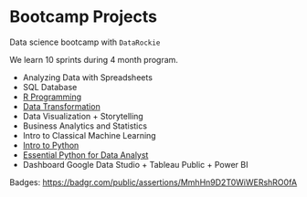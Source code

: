 # Bootcamp Projects
Data science bootcamp with `DataRockie`

We learn 10 sprints during 4 month program.

- Analyzing Data with Spreadsheets
- SQL Database
- [R Programming](https://github.com/sprasaming/Bootcamp_Projects/tree/main/Project_R%20Programming)
- [Data Transformation](https://github.com/sprasaming/Bootcamp_Projects/tree/main/Project_Data%20Transformation)
- Data Visualization + Storytelling
- Business Analytics and Statistics
- Intro to Classical Machine Learning
- [Intro to Python](https://github.com/sprasaming/Bootcamp_Projects/tree/main/Project_Intro%20to%20Python)
- [Essential Python for Data Analyst](https://github.com/sprasaming/Bootcamp_Projects/tree/main/Project_Essential%20Python%20for%20Data%20Analyst)
- Dashboard Google Data Studio + Tableau Public + Power BI

Badges: https://badgr.com/public/assertions/MmhHn9D2T0WiWERshRO0fA
